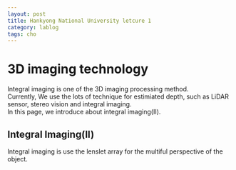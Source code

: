```yaml
---
layout: post
title: Hankyong National University letcure 1
category: lablog
tags: cho
---
```

# 3D imaging technology
Integral imaging is one of the 3D imaging processing method.<br/>Currently, We use the lots of technique for estimiated depth, such as LiDAR sensor, stereo vision and integral imaging.<br/>In this page, we introduce about integral imaging(II).<br/>

## Integral Imaging(II)
Integral imaging is use the lenslet array for the multiful perspective of the object.
